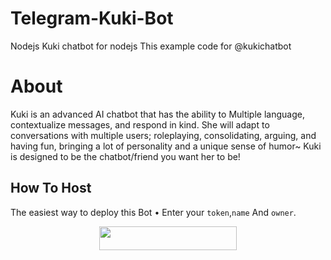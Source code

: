 # Telegram-Kuki-Bot
Nodejs Kuki chatbot for nodejs
This example code for @kukichatbot
# About
Kuki is an advanced AI chatbot that 
has the ability to Multiple language, contextualize messages, and respond in kind. She will adapt to conversations with multiple users; roleplaying, consolidating, arguing, and having fun, bringing a lot of personality and a unique sense of humor~ Kuki is designed to be the chatbot/friend you want her to be!
## How To Host
The easiest way to deploy this Bot
• Enter your ```token```,```name``` And ```owner```.
<p align="center"><a href="https://heroku.com/deploy?template=https://github.com/Dev-Brasil-Code/Raissa_Bot"> <img src="https://img.shields.io/badge/Deploy%20To%20Heroku-black?style=for-the-badge&logo=heroku" width="220" height="38.45"/></a></p>
 

